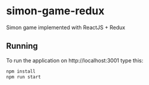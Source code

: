 # simon-game-redux
Simon game implemented with ReactJS + Redux

## Running
To run the application on http://localhost:3001 type this:
```bash
npm install
npm run start
```

